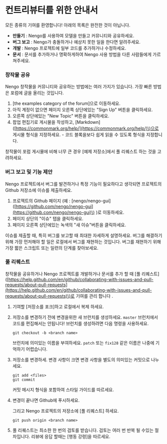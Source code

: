# 컨트리뷰터를 위한 안내서

모든 종류의 기여를 환영합니다! 아래의 목록은 완전한 것이 아닙니다.

* **만들기** : Nengo를 사용하여 모델을 만들고 커뮤니티와 공유하세요.
* **버그 보고** : Nengo가 충돌하거나 예상치 못한 일을 한다면 알려주세요.
* **개발** : Nengo 프로젝트에 일부 코드를 추가하거나 수정하세요.
* **문서** : 문서를 추가하거나 명확하게하여 Nengo 사용 방법을 다른 사람들에게 가르쳐주세요.

### 창작물 공유

Nengo 창작물을 커뮤니티와 공유하는 방법에는 여러 가지가 있습니다. 가장 빠른 방법은 포럼에 글을 올리는 것입니다.

1. \[the examples category of the forum\]으로 이동하세요.
2. 아직 계정이 없으면 페이지 오른쪽 상단에있는 "Sign Up" 버튼을 클릭하세요.
3. 오른쪽 상단에있는 "New Topic" 버튼을 클릭하세요.
4. 팝업 편집기로 게시물을 작성하고, \[Markdown\]\([https://commonmark.org/help/](https://commonmark.org/help/)\)으로 게시물 형식을 지정하세요. - 코드 블록을보다 쉽게 ​​읽을 수 있도록 형식을 지정합니다.

창작물이 포럼 게시물에 비해 너무 큰 경우 \[예제 저장소\]에서 풀 리퀘스트 하는 것을 고려하세요.

### 버그 보고 및 기능 제안

Nengo 프로젝트에서 버그를 발견하거나 특정 기능이 필요하다고 생각되면 프로젝트의 Github 저장소에 이슈를 제출하세요.

1. 프로젝트의 Github 페이지 \(예 : \[nengo/nengo-gui\]\([https://github.com/nengo/nengo-gui](https://github.com/nengo/nengo-gui)\) \)로 이동하세요.
2. 페이지 상단의 "이슈" 탭을 클릭하세요.
3. 페이지 오른쪽 상단에있는 녹색의 "새 이슈"버튼을 클릭하세요.

이슈를 제출할 때, 특히 버그를 보고할 때 최대한 자세하게 설명하세요. 버그를 해결하기 위해 가장 먼저해야 할 일은 로컬에서 버그를 재현하는 것입니다. 버그를 재현하기 위해 가장 짧은 스크립트 또는 일련의 단계를 찾아보세요.

### 풀 리퀘스트

창작물을 공유하거나 Nengo 프로젝트를 개발하거나 문서를 추가 할 때 \[풀 리퀘스트\]\([https://help.github.com/en/github/collaborating-with-issues-and-pull-requests/about-pull-requests](https://help.github.com/en/github/collaborating-with-issues-and-pull-requests/about-pull-requests)\)로 기여를 관리 합니다 .

1. 기여할 \[저장소를 포크\]하고 로컬에서 복제 하세요.
2. 저장소를 변경하기 전에 변경을위한 새 브런치를 생성하세요. `master` 브런치에서 코드를 편집해서는 안됩니다! 브런치를 생성하려면 다음 명령을 사용하세요.

   ```text
   git checkout -b <branch name>
   ```

   브런치에 의미있는 이름을 부여하세요. `patch` 또는 `fix128` 같은 이름은 나중에 기억하기 어렵습니다.

3. 저장소를 변경하세. 변경 사항이 크면 변경 사항을 별도의 의미있는 커밋으로 나누세요.

   ```text
   git add <files>
   git commit
   ```



   커밋 메시지 형식을 포함하여 스타일 가이드를 따르세요.

4. 변경이 끝나면 Github에 푸시하세요.

   그리고 Nengo 프로젝트의 저장소에 \[풀 리퀘스트\] 하세요.

   ```text
   git push origin <branch name>
   ```

5. 풀 리퀘스트는 최소한 한 번의 검토를 받습니다. 검토는 여러 번 반복 될 수있는 절차입니다. 리뷰에 응답 할때는 \[행동 강령\]을 따르세요.

